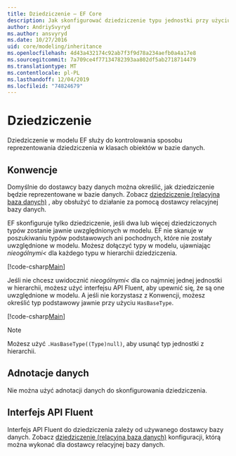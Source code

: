 ```yaml
---
title: Dziedziczenie — EF Core
description: Jak skonfigurować dziedziczenie typu jednostki przy użyciu Entity Framework Core
author: AndriySvyryd
ms.author: ansvyryd
ms.date: 10/27/2016
uid: core/modeling/inheritance
ms.openlocfilehash: 4d43a432174c92ab7f3f9d78a234aefb0a4a17e8
ms.sourcegitcommit: 7a709ce4f77134782393aa802df5ab2718714479
ms.translationtype: MT
ms.contentlocale: pl-PL
ms.lasthandoff: 12/04/2019
ms.locfileid: "74824679"
---
```

# <a name="inheritance"></a>Dziedziczenie

Dziedziczenie w modelu EF służy do kontrolowania sposobu reprezentowania dziedziczenia w klasach obiektów w bazie danych.

## <a name="conventions"></a>Konwencje

Domyślnie do dostawcy bazy danych można określić, jak dziedziczenie będzie reprezentowane w bazie danych. Zobacz [dziedziczenie (relacyjna baza danych)](relational/inheritance.md) , aby obsłużyć to działanie za pomocą dostawcy relacyjnej bazy danych.

EF skonfiguruje tylko dziedziczenie, jeśli dwa lub więcej dziedziczonych typów zostanie jawnie uwzględnionych w modelu. EF nie skanuje w poszukiwaniu typów podstawowych ani pochodnych, które nie zostały uwzględnione w modelu. Możesz dołączyć typy w modelu, ujawniając *nieogólnymi\<* dla każdego typu w hierarchii dziedziczenia.

[!code-csharp[Main](../../../samples/core/Modeling/Conventions/InheritanceDbSets.cs?highlight=3-4&name=Model)]

Jeśli nie chcesz uwidocznić *nieogólnymi\<* dla co najmniej jednej jednostki w hierarchii, możesz użyć interfejsu API Fluent, aby upewnić się, że są one uwzględnione w modelu.
A jeśli nie korzystasz z Konwencji, możesz określić typ podstawowy jawnie przy użyciu `HasBaseType`.

[!code-csharp[Main](../../../samples/core/Modeling/Conventions/InheritanceModelBuilder.cs?highlight=7&name=Context)]

> [!NOTE]
> Możesz użyć `.HasBaseType((Type)null)`, aby usunąć typ jednostki z hierarchii.

## <a name="data-annotations"></a>Adnotacje danych

Nie można użyć adnotacji danych do skonfigurowania dziedziczenia.

## <a name="fluent-api"></a>Interfejs API Fluent

Interfejs API Fluent do dziedziczenia zależy od używanego dostawcy bazy danych. Zobacz [dziedziczenie (relacyjna baza danych)](relational/inheritance.md) konfiguracji, którą można wykonać dla dostawcy relacyjnej bazy danych.
